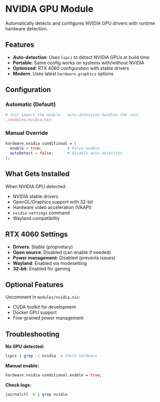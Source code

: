 # NVIDIA GPU Module

Automatically detects and configures NVIDIA GPU drivers with runtime hardware detection.

## Features

- **Auto-detection**: Uses `lspci` to detect NVIDIA GPUs at build time
- **Portable**: Same config works on systems with/without NVIDIA
- **Optimized**: RTX 4060 configuration with stable drivers
- **Modern**: Uses latest `hardware.graphics` options

## Configuration

### Automatic (Default)
```nix
# Just import the module - auto-detection handles the rest
./modules/nvidia.nix
```

### Manual Override
```nix
hardware.nvidia-conditional = {
  enable = true;           # Force enable
  autoDetect = false;      # Disable auto-detection
};
```

## What Gets Installed

When NVIDIA GPU detected:
- NVIDIA stable drivers
- OpenGL/Graphics support with 32-bit
- Hardware video acceleration (VAAPI)
- `nvidia-settings` command
- Wayland compatibility

## RTX 4060 Settings

- **Drivers**: Stable (proprietary)
- **Open source**: Disabled (can enable if needed)
- **Power management**: Disabled (prevents issues)
- **Wayland**: Enabled via modesetting
- **32-bit**: Enabled for gaming

## Optional Features

Uncomment in `modules/nvidia.nix`:
- CUDA toolkit for development
- Docker GPU support
- Fine-grained power management

## Troubleshooting

**No GPU detected:**
```bash
lspci | grep -i nvidia  # Check hardware
```

**Manual enable:**
```nix
hardware.nvidia-conditional.enable = true;
```

**Check logs:**
```bash
journalctl -b | grep nvidia
```